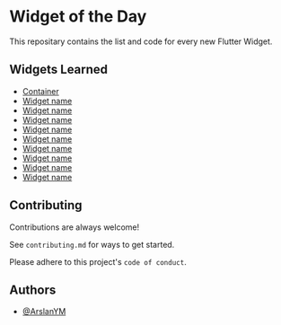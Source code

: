 
# Widget of the Day

This repositary contains the list and code for every new Flutter Widget.


## Widgets Learned

- [Container]() 
- [Widget name]()
- [Widget name]()
- [Widget name]()
- [Widget name]()
- [Widget name]()
- [Widget name]()
- [Widget name]()
- [Widget name]()
- [Widget name]()

## Contributing

Contributions are always welcome!

See `contributing.md` for ways to get started.

Please adhere to this project's `code of conduct`.


## Authors

- [@ArslanYM](https://www.github.com/ArslanYM)

